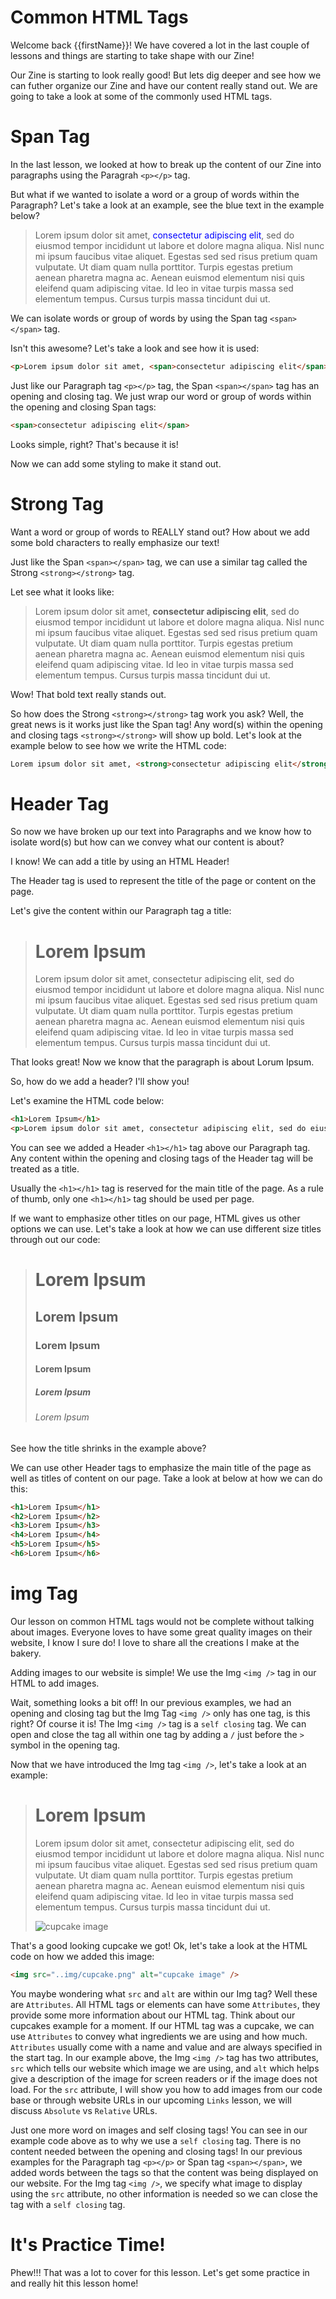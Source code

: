 # Common HTML Tags

Welcome back {{firstName}}! We have covered a lot in the last couple of lessons and things are starting to take shape with our Zine! 

Our Zine is starting to look really good! But lets dig deeper and see how we can futher organize our Zine and have our content really stand out. We are going to take a look at some of the commonly used HTML tags.

# Span Tag

In the last lesson, we looked at how to break up the content of our Zine into paragraphs using the Paragrah `<p></p>` tag. 

But what if we wanted to isolate a word or a group of words within the Paragraph? Let's take a look at an example, see the blue text in the example below?

><p>Lorem ipsum dolor sit amet, <span style="color: blue">consectetur adipiscing elit</span>, sed do eiusmod tempor incididunt ut labore et dolore magna aliqua. Nisl nunc mi ipsum faucibus vitae aliquet. Egestas sed sed risus pretium quam vulputate. Ut diam quam nulla porttitor. Turpis egestas pretium aenean pharetra magna ac. Aenean euismod elementum nisi quis eleifend quam adipiscing vitae. Id leo in vitae turpis massa sed elementum tempus. Cursus turpis massa tincidunt dui ut.</p>

We can isolate words or group of words by using the Span tag `<span></span>` tag. 

Isn't this awesome? Let's take a look and see how it is used:

```html
<p>Lorem ipsum dolor sit amet, <span>consectetur adipiscing elit</span>, sed do eiusmod tempor incididunt ut labore et dolore magna aliqua. Nisl nunc mi ipsum faucibus vitae aliquet. Egestas sed sed risus pretium quam vulputate. Ut diam quam nulla porttitor. Turpis egestas pretium aenean pharetra magna ac. Aenean euismod elementum nisi quis eleifend quam adipiscing vitae. Id leo in vitae turpis massa sed elementum tempus. Cursus turpis massa tincidunt dui ut.</p>
```
Just like our Paragraph tag `<p></p>` tag, the Span `<span></span>` tag has an opening and closing tag. We just wrap our word or group of words within the opening and closing Span tags:

```html
<span>consectetur adipiscing elit</span>
```

Looks simple, right? That's because it is! 

Now we can add some styling to make it stand out. 

# Strong Tag

Want a word or group of words to REALLY stand out? How about we add some bold characters to really emphasize our text!

Just like the Span `<span></span>` tag, we can use a similar tag called the Strong `<strong></strong>` tag.

Let see what it looks like: 
><p>Lorem ipsum dolor sit amet, <strong>consectetur adipiscing elit</strong>, sed do eiusmod tempor incididunt ut labore et dolore magna aliqua. Nisl nunc mi ipsum faucibus vitae aliquet. Egestas sed sed risus pretium quam vulputate. Ut diam quam nulla porttitor. Turpis egestas pretium aenean pharetra magna ac. Aenean euismod elementum nisi quis eleifend quam adipiscing vitae. Id leo in vitae turpis massa sed elementum tempus. Cursus turpis massa tincidunt dui ut.</p>

Wow! That bold text really stands out.

So how does the Strong `<strong></strong>` tag work you ask? Well, the great news is it works just like the Span tag! Any word(s) within the opening and closing tags `<strong></strong>` will show up bold. Let's look at the example below to see how we write the HTML code:

```html
Lorem ipsum dolor sit amet, <strong>consectetur adipiscing elit</strong>
```

# Header Tag

So now we have broken up our text into Paragraphs and we know how to isolate word(s) but how can we convey what our content is about?

I know! We can add a title by using an HTML Header!

The Header tag is used to represent the title of the page or content on the page.

Let's give the content within our Paragraph tag a title: 

><h1>Lorem Ipsum</h1>
><p>Lorem ipsum dolor sit amet, consectetur adipiscing elit, sed do eiusmod tempor incididunt ut labore et dolore magna aliqua. Nisl nunc mi ipsum faucibus vitae aliquet. Egestas sed sed risus pretium quam vulputate. Ut diam quam nulla porttitor. Turpis egestas pretium aenean pharetra magna ac. Aenean euismod elementum nisi quis eleifend quam adipiscing vitae. Id leo in vitae turpis massa sed elementum tempus. Cursus turpis massa tincidunt dui ut.</p>

That looks great! Now we know that the paragraph is about Lorum Ipsum.

So, how do we add a header? I'll show you!

Let's examine the HTML code below:

```html
<h1>Lorem Ipsum</h1>
<p>Lorem ipsum dolor sit amet, consectetur adipiscing elit, sed do eiusmod tempor incididunt ut labore et dolore magna aliqua. Nisl nunc mi ipsum faucibus vitae aliquet. Egestas sed sed risus pretium quam vulputate. Ut diam quam nulla porttitor. Turpis egestas pretium aenean pharetra magna ac. Aenean euismod elementum nisi quis eleifend quam adipiscing vitae. Id leo in vitae turpis massa sed elementum tempus. Cursus turpis massa tincidunt dui ut.</p>
```

You can see we added a Header `<h1></h1>` tag above our Paragraph tag. Any content within the opening and closing tags of the Header tag will be treated as a title.

Usually the `<h1></h1>` tag is reserved for the main title of the page. As a rule of thumb, only one `<h1></h1>` tag should be used per page.

If we want to emphasize other titles on our page, HTML gives us other options we can use. Let's take a look at how we can use different size titles through out our code:

><h1>Lorem Ipsum</h1>
><h2>Lorem Ipsum</h2>
><h3>Lorem Ipsum</h3>
><h4>Lorem Ipsum</h4>
><h5>Lorem Ipsum</h5>
><h6>Lorem Ipsum</h6>

See how the title shrinks in the example above?

We can use other Header tags to emphasize the main title of the page as well as titles of content on our page. Take a look at below at how we can do this:

```html
<h1>Lorem Ipsum</h1>
<h2>Lorem Ipsum</h2>
<h3>Lorem Ipsum</h3>
<h4>Lorem Ipsum</h4>
<h5>Lorem Ipsum</h5>
<h6>Lorem Ipsum</h6>
```

# img Tag

Our lesson on common HTML tags would not be complete without talking about images. Everyone loves to have some great quality images on their website, I know I sure do! I love to share all the creations I make at the bakery.

Adding images to our website is simple! We use the Img `<img />` tag in our HTML to add images. 

Wait, something looks a bit off! In our previous examples, we had an opening and closing tag but the Img Tag `<img />` only has one tag, is this right? Of course it is! The Img `<img />` tag is a `self closing` tag. We can open and close the tag all within one tag by adding a `/` just before the `>` symbol in the opening tag.

Now that we have introduced the Img tag `<img />`, let's take a look at an example:

><h1>Lorem Ipsum</h1>
><p>Lorem ipsum dolor sit amet, consectetur adipiscing elit, sed do eiusmod tempor incididunt ut labore et dolore magna aliqua. Nisl nunc mi ipsum faucibus vitae aliquet. Egestas sed sed risus pretium quam vulputate. Ut diam quam nulla porttitor. Turpis egestas pretium aenean pharetra magna ac. Aenean euismod elementum nisi quis eleifend quam adipiscing vitae. Id leo in vitae turpis massa sed elementum tempus. Cursus turpis massa tincidunt dui ut.</p>
><img src="../img/cupcake.png" alt="cupcake image" />

That's a good looking cupcake we got! Ok, let's take a look at the HTML code on how we added this image:

```html
<img src="..img/cupcake.png" alt="cupcake image" />
```

You maybe wondering what `src` and `alt` are within our Img tag? Well these are `Attributes`. All HTML tags or elements can have some `Attributes`, they provide some more information about our HTML tag. Think about our cupcakes example for a moment. If our HTML tag was a cupcake, we can use `Attributes` to convey what ingredients we are using and how much. `Attributes` usually come with a name and value and are always specified in the start tag. In our example above, the Img `<img />` tag has two attributes, `src` which tells our website which image we are using, and `alt` which helps give a description of the image for screen readers or if the image does not load. For the `src` attribute, I will show you how to add images from our code base or through website URLs in our upcoming `Links` lesson, we will discuss `Absolute` vs `Relative` URLs.

Just one more word on images and self closing tags! You can see in our example code above as to why we use a `self closing` tag. There is no content needed between the opening and closing tags! In our previous examples for the Paragraph tag `<p></p>` or Span tag `<span></span>`, we added words between the tags so that the content was being displayed on our website. For the Img tag `<img />`, we specify what image to display using the `src` attribute, no other information is needed so we can close the tag with a `self closing` tag.

# It's Practice Time!
Phew!!! That was a lot to cover for this lesson. Let's get some practice in and really hit this lesson home! 